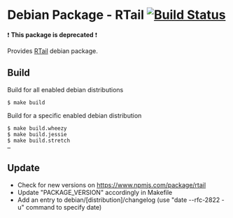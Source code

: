 # Debian Package - RTail [![Build Status](https://travis-ci.org/manala/debian-package-rtail.svg?branch=master)](https://travis-ci.org/manala/debian-package-rtail)

:exclamation: **This package is deprecated** :exclamation:

Provides [RTail](http://rtail.org/) debian package.

## Build

Build for all enabled debian distributions

```
$ make build
```

Build for a specific enabled debian distribution

```
$ make build.wheezy
$ make build.jessie
$ make build.stretch
…
```

## Update

* Check for new versions on https://www.npmjs.com/package/rtail
* Update "PACKAGE_VERSION" accordingly in Makefile
* Add an entry to debian/[distribution]/changelog (use "date --rfc-2822 -u" command to specify date)
